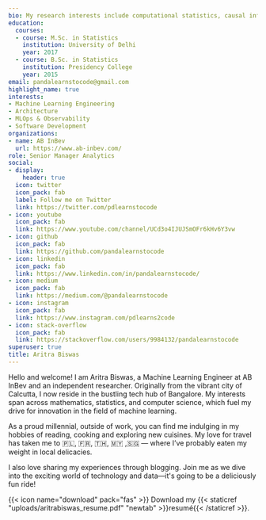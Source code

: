 ```yaml
---
bio: My research interests include computational statistics, causal inference, simulation and mathematical optimization.
education:
  courses:
  - course: M.Sc. in Statistics
    institution: University of Delhi
    year: 2017
  - course: B.Sc. in Statistics
    institution: Presidency College
    year: 2015
email: pandalearnstocode@gmail.com
highlight_name: true
interests:
- Machine Learning Engineering
- Architecture
- MLOps & Observability
- Software Development
organizations:
- name: AB InBev
  url: https://www.ab-inbev.com/
role: Senior Manager Analytics
social:
- display:
    header: true
  icon: twitter
  icon_pack: fab
  label: Follow me on Twitter
  link: https://twitter.com/pdlearnstocode
- icon: youtube
  icon_pack: fab
  link: https://www.youtube.com/channel/UCd3o4IJUJSmOFr6kHv6Y3vw
- icon: github
  icon_pack: fab
  link: https://github.com/pandalearnstocode
- icon: linkedin
  icon_pack: fab
  link: https://www.linkedin.com/in/pandalearnstocode/
- icon: medium
  icon_pack: fab
  link: https://medium.com/@pandalearnstocode
- icon: instagram
  icon_pack: fab
  link: https://www.instagram.com/pdlearns2code
- icon: stack-overflow
  icon_pack: fab
  link: https://stackoverflow.com/users/9984132/pandalearnstocode
superuser: true
title: Aritra Biswas
---
```


Hello and welcome! I am Aritra Biswas, a Machine Learning Engineer at AB InBev and an independent researcher. Originally from the vibrant city of Calcutta, I now reside in the bustling tech hub of Bangalore. My interests span across mathematics, statistics, and computer science, which fuel my drive for innovation in the field of machine learning.

As a proud millennial, outside of work, you can find me indulging in my hobbies of reading, cooking and exploring new cuisines. My love for travel has taken me to  🇵🇱, 🇫🇷, 🇹🇭, 🇲🇾 ,🇸🇬 — where I’ve probably eaten my weight in local delicacies.

I also love sharing my experiences through blogging. Join me as we dive into the exciting world of technology and data—it's going to be a deliciously fun ride!


{{< icon name="download" pack="fas" >}} Download my {{< staticref "uploads/aritrabiswas_resume.pdf" "newtab" >}}resumé{{< /staticref >}}.
